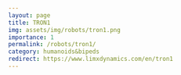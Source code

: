```yaml
---
layout: page
title: TRON1
img: assets/img/robots/tron1.png
importance: 1
permalink: /robots/tron1/
category: humanoids&bipeds
redirect: https://www.limxdynamics.com/en/tron1
---
```

